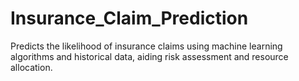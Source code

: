# Insurance_Claim_Prediction
Predicts the likelihood of insurance claims using machine learning algorithms and historical data, aiding risk assessment and resource allocation.
